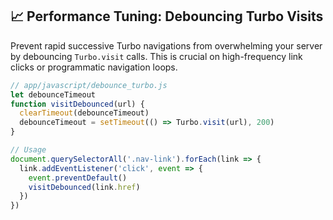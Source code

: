 ## 📈 Performance Tuning: Debouncing Turbo Visits
Prevent rapid successive Turbo navigations from overwhelming your server by debouncing `Turbo.visit` calls. This is crucial on high-frequency link clicks or programmatic navigation loops.

```javascript
// app/javascript/debounce_turbo.js
let debounceTimeout
function visitDebounced(url) {
  clearTimeout(debounceTimeout)
  debounceTimeout = setTimeout(() => Turbo.visit(url), 200)
}

// Usage
document.querySelectorAll('.nav-link').forEach(link => {
  link.addEventListener('click', event => {
    event.preventDefault()
    visitDebounced(link.href)
  })
})
```
